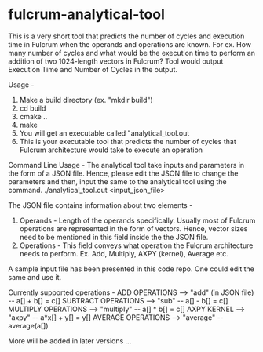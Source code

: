 # fulcrum-analytical-tool
This is a very short tool that predicts the number of cycles and execution time in Fulcrum when the operands and operations are known.
For ex. 
How many number of cycles and what would be the execution time to perform an addition of two 1024-length vectors in Fulcrum? 
Tool would output Execution Time and Number of Cycles in the output.

Usage - 
1. Make a build directory (ex. "mkdir build")
2. cd build
3. cmake ..
4. make
5. You will get an executable called "analytical_tool.out
6. This is your executable tool that predicts the number of cycles that Fulcrum architecture would take to execute an operation

Command Line Usage - 
The analytical tool take inputs and parameters in the form of a JSON file. Hence, please edit the JSON file to change the parameters and then, input the same to the analytical tool using the command. 
./analytical_tool.out  <input_json_file> 

The JSON file contains information about two elements - 
1. Operands - Length of the operands specifically. Usually most of Fulcrum operations are represented in the form of vectors. Hence, vector sizes need to be mentioned in this field inside the the JSON file. 
2. Operations - This field conveys what operation the Fulcrum architecture needs to perform. Ex. Add, Multiply, AXPY (kernel), Average etc. 

A sample input file has been presented in this code repo. One could edit the same and use it. 

Currently supported operations - 
  ADD OPERATIONS          --> "add" (in JSON file)  -- a[] + b[] = c[]
  SUBTRACT OPERATIONS     --> "sub"                 -- a[] - b[] = c[]
  MULTIPLY OPERATIONS     --> "multiply"            -- a[] * b[] = c[]
  AXPY KERNEL             --> "axpy"                -- a*x[] + y[] = y[]
  AVERAGE OPERATIONS      --> "average"             -- average(a[])
  
More will be added in later versions ... 
  
